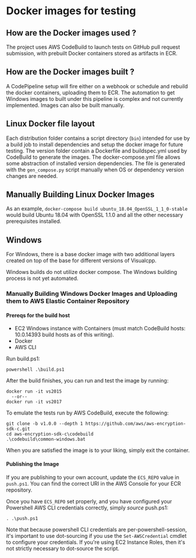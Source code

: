 # Docker images for testing

## How are the Docker images used ?

The project uses AWS CodeBuild to launch tests on GitHub pull request submission, with prebuilt Docker containers stored as artifacts in ECR.

## How are the Docker images built ?

A CodePipeline setup will fire either on a webhook or schedule and rebuild the docker containers, uploading them to ECR.  The automation to get Windows images to built under this pipeline is complex and not currently implemented.  Images can also be built manually.

## Linux Docker file layout

Each distribution folder contains a script directory (`bin`) intended for use by a build job to install dependencies and setup the docker image for future testing.
The  version folder contain a Dockerfile and buildspec.yml used by CodeBuild to generate the images.
The docker-compose.yml file allows some abstraction of installed version dependencies.  The file is generated with the `gen_compose.py` script manually when OS or dependency version changes are needed.

## Manually Building Linux Docker Images

As an example, `docker-compose build ubuntu_18.04_OpenSSL_1_1_0-stable` would build Ubuntu 18.04 with OpenSSL 1.1.0 and all the other necessary prerequisites installed.


## Windows

For Windows, there is a base docker image with two additional layers created on top of the base for different versions of Visualcpp.

Windows builds do not utilize docker compose. The Windows building process is not yet automated.

### Manually Building Windows Docker Images and Uploading them to AWS Elastic Container Repository 
#### Prereqs for the build host
* EC2 Windows instance with Containers (must match CodeBuild hosts: 10.0.14393 build hosts as of this writing).
* Docker 
* AWS CLI

Run build.ps1:

    powershell .\build.ps1

After the build finishes, you can run and test the image by running:

    docker run -it vs2015
      --or--
    docker run -it vs2017

To emulate the tests run by AWS CodeBuild, execute the following:

    git clone -b v1.0.0 --depth 1 https://github.com/aws/aws-encryption-sdk-c.git
    cd aws-encryption-sdk-c\codebuild
    .\codebuild\common-windows.bat

When you are satisfied the image is to your liking, simply exit the container.

#### Publishing the Image

If you are publishing to your own account, update the `ECS_REPO` value in
`push.ps1`. You can find the correct URI in the AWS Console for your ECR
repository.

Once you have `ECS_REPO` set properly, and you have configured your Powershell
AWS CLI credentials correctly, simply _source_ push.ps1:

    . .\push.ps1

Note that because powershell CLI credentials are per-powershell-session, it's
important to use dot-sourcing if you use the `Set-AWSCredential` cmdlet to configure
your credentials. If you're using EC2 Instance Roles, then it's not strictly necessary
to dot-source the script.
